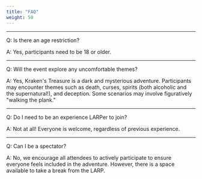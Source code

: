```yaml
---
title: "FAQ"
weight: 50
---
```

---
Q: Is there an age restriction?

A: Yes, participants need to be 18 or older.

---
Q: Will the event explore any uncomfortable themes?

A: Yes, Kraken's Treasure is a dark and mysterious adventure. Participants may encounter themes such as death, curses, spirits (both alcoholic and the supernatural!), and deception. Some scenarios may involve figuratively "walking the plank."

---
Q: Do I need to be an experience LARPer to join?

A: Not at all! Everyone is welcome, regardless of previous experience.

---
Q: Can I be a spectator?

A: No, we encourage all attendees to actively participate to ensure everyone feels included in the adventure. However, there is a space available to take a break from the LARP.
